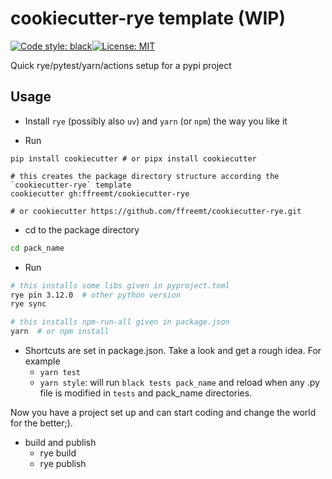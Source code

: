 # cookiecutter-rye template (WIP)
[![Code style: black](https://img.shields.io/badge/code%20style-black-000000.svg)](https://github.com/psf/black)[![License: MIT](https://img.shields.io/badge/License-MIT-yellow.svg)](https://opensource.org/licenses/MIT)

Quick rye/pytest/yarn/actions setup for a pypi project

## Usage

* Install `rye` (possibly also `uv`) and `yarn` (or `npm`) the way you like it

* Run
```shell
pip install cookiecutter # or pipx install cookiecutter

# this creates the package directory structure according the `cookiecutter-rye` template
cookiecutter gh:ffreemt/cookiecutter-rye

# or cookiecutter https://github.com/ffreemt/cookiecutter-rye.git
```

* cd to the package directory
```bash
cd pack_name
```
* Run
```bash
# this installs some libs given in pyproject.toml
rye pin 3.12.0  # other python version
rye sync

# this installs npm-run-all given in package.json
yarn  # or npm install
```

* Shortcuts are set in package.json. Take a look and get a rough idea. For example
   * `yarn test`
   * `yarn style`: will run `black tests pack_name` and reload when any .py file is modified in `tests` and pack_name directories.

Now you have a project set up and can start coding and change the world for the better;).

* build and publish
  * rye build
  * rye publish
